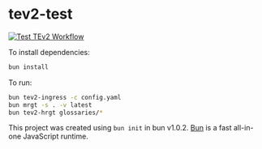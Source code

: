 # tev2-test

[![Test TEv2 Workflow](https://github.com/aviarytech/tev2-test/actions/workflows/main.yml/badge.svg?branch=master)](https://github.com/aviarytech/tev2-test/actions/workflows/main.yml)

To install dependencies:

```bash
bun install
```

To run:

```bash
bun tev2-ingress -c config.yaml
bun mrgt -s . -v latest
bun tev2-hrgt glossaries/*
```

This project was created using `bun init` in bun v1.0.2. [Bun](https://bun.sh) is a fast all-in-one JavaScript runtime.
